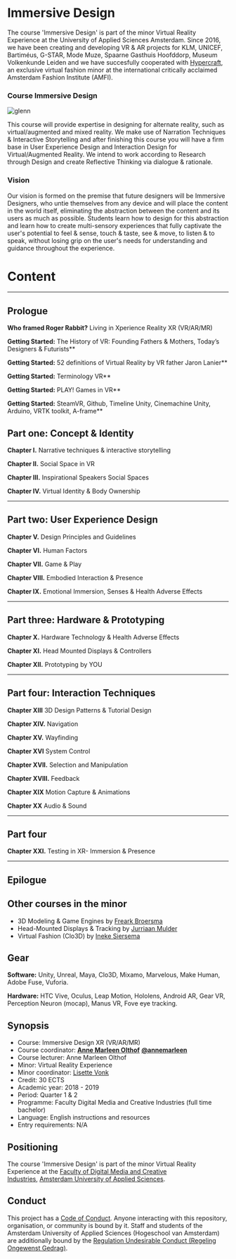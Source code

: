 # Immersive Design

The course 'Immersive Design' is part of the minor Virtual Reality Experience at the University of Applied Sciences Amsterdam. Since 2016, we have been creating and developing VR & AR projects for KLM, UNICEF, Bartiméus, G-STAR, Mode Muze, Spaarne Gasthuis Hoofddorp, Museum Volkenkunde Leiden and we have succesfully cooperated with [Hypercraft](http://amfi.nl/technology-transforming-fashion-industry/), an exclusive virtual fashion minor at the international critically acclaimed Amsterdam Fashion Institute (AMFI).

### Course Immersive Design

![glenn](http://www.glennwustlich.nl/wp-content/uploads/2018/03/scope.png)

This course will provide expertise in designing for alternate reality, such as virtual/augmented and mixed reality. We make use of Narration Techniques & Interactive Storytelling and after finishing this course you will have a firm base in User Experience Design and Interaction Design for Virtual/Augmented Reality. We intend to work according to Research through Design and create Reflective Thinking via dialogue & rationale. 

### Vision
Our vision is formed on the premise that future designers will be Immersive Designers, who untie themselves from any device and will place the content in the world itself, eliminating the abstraction between the content and its users as much as possible. Students learn how to design for this abstraction and learn how to create multi-sensory experiences that fully captivate the user's potential to feel & sense, touch & taste, see & move, to listen & to speak, without losing grip on the user's needs for understanding and guidance throughout the experience. 

# Content
___

## Prologue

**Who framed Roger Rabbit?** Living in Xperience Reality XR (VR/AR/MR)

**Getting Started:** The History of VR: Founding Fathers & Mothers, Today’s Designers & Futurists**

**Getting Started:** 52 definitions of Virtual Reality by VR father Jaron Lanier**

**Getting Started:** Terminology VR**

**Getting Started:** PLAY! Games in VR**

**Getting Started:** SteamVR, Github, Timeline Unity, Cinemachine Unity, Arduino, VRTK toolkit, A-frame**


## Part one: Concept & Identity

**Chapter I.** Narrative techniques & interactive storytelling

**Chapter II.** Social Space in VR

**Chapter III.** Inspirational Speakers Social Spaces

**Chapter IV.** Virtual Identity & Body Ownership

___

## Part two: User Experience Design

**Chapter V.** Design Principles and Guidelines

**Chapter VI.** Human Factors

**Chapter VII.** Game & Play

**Chapter VIII.** Embodied Interaction & Presence

**Chapter IX.** Emotional Immersion, Senses & Health Adverse Effects

___

## Part three: Hardware & Prototyping

**Chapter X.** Hardware Technology & Health Adverse Effects

**Chapter XI.** Head Mounted Displays & Controllers

**Chapter XII.** Prototyping by YOU

___

## Part four: Interaction Techniques

**Chapter XIII** 3D Design Patterns & Tutorial Design

**Chapter XIV.** Navigation

**Chapter XV.** Wayfinding

**Chapter XVI** System Control

**Chapter XVII.** Selection and Manipulation

**Chapter XVIII.** Feedback

**Chapter XIX** Motion Capture & Animations 

**Chapter XX** Audio & Sound

___

## Part four

**Chapter XXI.** Testing in XR- Immersion & Presence

___

## Epilogue

## Other courses in the minor
* 3D Modeling & Game Engines by [Freark Broersma](f.j.broersma@hva.nl)
* Head-Mounted Displays & Tracking by [Jurriaan Mulder](j.d.mulder@hva.nl)
* Virtual Fashion (Clo3D) by [Ineke Siersema](i.siersema@hva.nl)

## Gear
**Software:** Unity, Unreal, Maya, Clo3D, Mixamo, Marvelous, Make Human, Adobe Fuse, Vuforia.

**Hardware:** HTC Vive, Oculus, Leap Motion, Hololens, Android AR, Gear VR, Perception Neuron (mocap), Manus VR, Fove eye tracking.

## Synopsis
- Course: Immersive Design XR (VR/AR/MR)
- Course coordinator: [**Anne Marleen Olthof**](@a.m.olthof@hva.nl) [**@annemarleen**](https://twitter.com/annemarleen)
- Course lecturer: Anne Marleen Olthof 
- Minor: Virtual Reality Experience
- Minor coordinator: [Lisette Vonk](t.e.vonk@hva.nl)
- Credit: 30 ECTS
- Academic year: 2018 - 2019
- Period: Quarter 1 & 2
- Programme: Faculty Digital Media and Creative Industries (full time bachelor)
- Language: English instructions and resources
- Entry requirements: N/A

## Positioning
The course 'Immersive Design' is part of the minor Virtual Reality Experience at the [Faculty of Digital Media and Creative Industries](https://www.amsterdamuas.com/faculty/fdmci/faculty-of-digital-media-and-creative-industries.html), [Amsterdam University of Applied Sciences](https://www.amsterdamuas.com/).

## Conduct

This project has a [Code of Conduct](https://github.com/annemarleen/immersive-design/blob/master/code-of-conduct.md). Anyone interacting with this repository, organisation, or community is bound by it.
Staff and students of the Amsterdam University of Applied Sciences (Hogeschool van Amsterdam) are additionally bound by the [Regulation Undesirable Conduct (Regeling Ongewenst Gedrag)](https://www.amsterdamuas.com/practical-matters/algemeen/hva-breed/juridische-zaken/legal-affairs/regulation-undesirable-conduct/regulation-undesirable-conduct.html#anker-3-complaints-authority).

